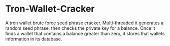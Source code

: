 # Tron-Wallet-Cracker
A tron wallet brute force seed phrase cracker. Multi-threaded it generates a random seed phrase, then checks the private key for a balance. Once it finds a wallet that contains a balance greater than zero, it stores that wallets information in its database.
